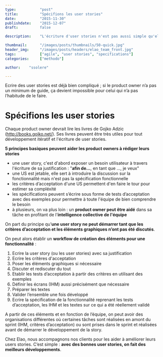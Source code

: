 ```yaml
---
type:           "post"
title:          "Spécifions les user stories"
date:           "2015-11-30"
publishdate:    "2015-12-07"
draft:          false

description:    "L'écriture d'user stories n'est pas aussi simple qu'elle peut le paraître. Avec un minimum de guide, on peut s'améliorer rapidement."

thumbnail:      "/images/posts/thumbnails/50-quick.jpg"
header_img:     "/images/posts/headers/elao_team_front.jpg"
tags:           ["agile", "user stories", "specifications"]
categories:     ["methodo"]

author:    "ssolere"

---
```


Ecrire des user stories est déjà bien compliqué ; si le product owner n’a pas un minimum de guide, ça devient impossible pour celui qui n’a pas l’habitude de le faire.<!--more-->

# Spécifions les user stories

Chaque product owner devrait lire les livres de Gojko Adzic (http://books.gojko.net/). Ses livres peuvent être très utiles pour tout développement itératif et l'écriture de user stories.

**5 principes basiques peuvent aider les product owners à rédiger leurs stories**

* une user story, c'est d'abord exposer un besoin utilisateur à travers l'écriture de sa justification : "**afin de…**, en tant que …, je veux"
* une US est jetable, elle sert à introduire la discussion sur la fonctionnalité mais n'est pas la spécification fonctionnelle
* les critères d’acceptation d'une US permettent d'en faire le tour pour estimer sa compléxité
* les spécifications peuvent s’écrire sous forme de tests d’acceptation avec des exemples pour permettre à toute l'équipe de bien comprendre le besoin
* à plusieurs, on va plus loin : un **product owner peut être aidé** dans sa tâche en profitant de l'**intelligence collective de l'équipe**

On part du principe qu’**une user story ne peut démarrer tant que les critères d’acceptation et les éléments graphiques n’ont pas été discutés**.

On peut alors établir un **workflow de création des éléments pour une fonctionnalité** :

1. Ecrire la user story (ou les user stories) avec sa justification
2. Ecrire les critères d'acceptation
3. Poser les éléments graphiques si nécessaire
4. Discuter et rediscuter du tout
5. Etablir les tests d’acceptation à partir des critères en utilisant des exemples
6. Définir les écrans (IHM) aussi précisément que nécessaire
7. Préparer les textes
8. Valider l’ensemble une fois développé
9. Ecrire la spécification de la fonctionnalité reprenant les tests d’acceptation, les IHM et les textes sur ce qui a été réellement validé

A partir de ces éléments et en fonction de l’équipe, on peut avoir des organisations différentes où certaines tâches sont réalisées en amont du sprint (IHM, critères d’acceptation) ou sont prises dans le sprint et réalisées avant de démarrer le développement de la story.

Chez Elao, nous accompagnons nos clients pour les aider à améliorer leurs users stories. C’est simple : **avec des bonnes user stories, on fait des meilleurs développements**.
